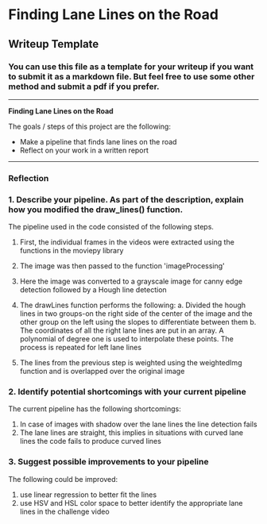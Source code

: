 # **Finding Lane Lines on the Road**

## Writeup Template

### You can use this file as a template for your writeup if you want to submit it as a markdown file. But feel free to use some other method and submit a pdf if you prefer.

---

**Finding Lane Lines on the Road**

The goals / steps of this project are the following:
* Make a pipeline that finds lane lines on the road
* Reflect on your work in a written report


[//]: # (Image References)

[image1]: ./examples/grayscale.jpg "Grayscale"

---

### Reflection

### 1. Describe your pipeline. As part of the description, explain how you modified the draw_lines() function.

The pipeline used in the code consisted of the following steps.

1. First, the individual frames in the videos were extracted using the functions in the moviepy library

2. The image was then passed to the function 'imageProcessing'

3. Here the image was converted to a grayscale image for canny edge detection followed by a Hough line detection

4. The drawLines function performs the following:
  a. Divided the hough lines in two groups-on the right side of the center of the image and the other group on the left using the slopes to differentiate between them
  b. The coordinates of all the right lane lines are put in an array. A polynomial of degree one is used to interpolate these points. The process is repeated for left lane lines
5. The lines from the previous step is weighted using the weightedImg function and is overlapped over the original image

### 2. Identify potential shortcomings with your current pipeline

The current pipeline has the following shortcomings:
1. In case of images with shadow over the lane lines the line detection fails
2. The lane lines are straight, this implies in situations with curved lane lines the code fails to produce curved lines


### 3. Suggest possible improvements to your pipeline

The following could be improved:
1. use linear regression to better fit the lines
2. use HSV and HSL color space to better identify the appropriate lane lines in the challenge video

